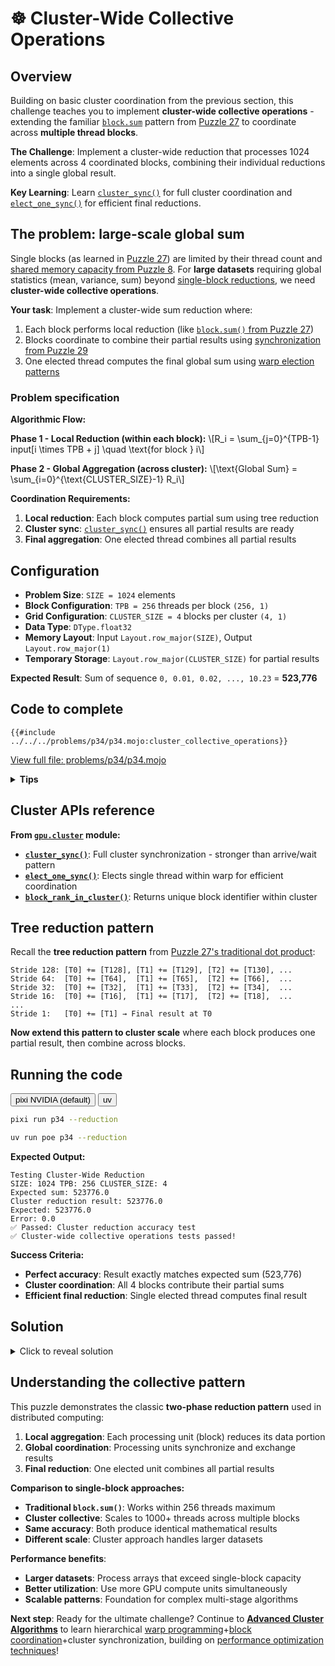 # ☸️ Cluster-Wide Collective Operations

## Overview

Building on basic cluster coordination from the previous section, this challenge teaches you to implement **cluster-wide collective operations** - extending the familiar [`block.sum`](https://docs.modular.com/mojo/stdlib/gpu/block/sum) pattern from [Puzzle 27](../puzzle_27/block_sum.md) to coordinate across **multiple thread blocks**.

**The Challenge**: Implement a cluster-wide reduction that processes 1024 elements across 4 coordinated blocks, combining their individual reductions into a single global result.

**Key Learning**: Learn [`cluster_sync()`](https://docs.modular.com/mojo/stdlib/gpu/cluster/cluster_sync) for full cluster coordination and [`elect_one_sync()`](https://docs.modular.com/mojo/stdlib/gpu/cluster/elect_one_sync) for efficient final reductions.

## The problem: large-scale global sum

Single blocks (as learned in [Puzzle 27](../puzzle_27/puzzle_27.md)) are limited by their thread count and [shared memory capacity from Puzzle 8](../puzzle_08/puzzle_08.md). For **large datasets** requiring global statistics (mean, variance, sum) beyond [single-block reductions](../puzzle_27/block_sum.md), we need **cluster-wide collective operations**.

**Your task**: Implement a cluster-wide sum reduction where:

1. Each block performs local reduction (like [`block.sum()` from Puzzle 27](../puzzle_27/block_sum.md))
2. Blocks coordinate to combine their partial results using [synchronization from Puzzle 29](../puzzle_29/barrier.md)
3. One elected thread computes the final global sum using [warp election patterns](../puzzle_24/warp_sum.md)

### Problem specification

**Algorithmic Flow:**

**Phase 1 - Local Reduction (within each block):**
\\[R_i = \sum_{j=0}^{TPB-1} input[i \times TPB + j] \quad \text{for block } i\\]

**Phase 2 - Global Aggregation (across cluster):**
\\[\text{Global Sum} = \sum_{i=0}^{\text{CLUSTER_SIZE}-1} R_i\\]

**Coordination Requirements:**

1. **Local reduction**: Each block computes partial sum using tree reduction
2. **Cluster sync**: [`cluster_sync()`](https://docs.modular.com/mojo/stdlib/gpu/cluster/cluster_sync) ensures all partial results are ready
3. **Final aggregation**: One elected thread combines all partial results

## Configuration

- **Problem Size**: `SIZE = 1024` elements
- **Block Configuration**: `TPB = 256` threads per block `(256, 1)`
- **Grid Configuration**: `CLUSTER_SIZE = 4` blocks per cluster `(4, 1)`
- **Data Type**: `DType.float32`
- **Memory Layout**: Input `Layout.row_major(SIZE)`, Output `Layout.row_major(1)`
- **Temporary Storage**: `Layout.row_major(CLUSTER_SIZE)` for partial results

**Expected Result**: Sum of sequence `0, 0.01, 0.02, ..., 10.23` = **523,776**

## Code to complete

```mojo
{{#include ../../../problems/p34/p34.mojo:cluster_collective_operations}}
```

<a href="{{#include ../_includes/repo_url.md}}/blob/main/problems/p34/p34.mojo" class="filename">View full file: problems/p34/p34.mojo</a>

<details>
<summary><strong>Tips</strong></summary>

<div class="solution-tips">

### **Local reduction pattern**

- Use [tree reduction pattern from Puzzle 27's block sum](../puzzle_27/block_sum.md)
- Start with stride = `tpb // 2` and halve each iteration (classic [reduction from Puzzle 12](../puzzle_12/puzzle_12.md))
- Only threads with `local_i < stride` participate in each step
- Use `barrier()` between reduction steps (from [barrier concepts in Puzzle 29](../puzzle_29/barrier.md))

### **Cluster coordination strategy**

- Store partial results in `temp_storage[block_id]` for reliable indexing
- Use [`cluster_sync()`](https://docs.modular.com/mojo/stdlib/gpu/cluster/cluster_sync) for full cluster synchronization (stronger than arrive/wait)
- Only one thread should perform the final global aggregation

### **Election pattern for efficiency**

- Use [`elect_one_sync()`](https://docs.modular.com/mojo/stdlib/gpu/cluster/elect_one_sync) within the first block (`my_block_rank == 0`) (pattern from [warp programming](../puzzle_24/warp_sum.md))
- This ensures only one thread performs the final sum to avoid redundancy
- The elected thread reads all partial results from `temp_storage` (similar to [shared memory access from Puzzle 8](../puzzle_08/puzzle_08.md))

### **Memory access patterns**

- Each thread reads `input[global_i]` with bounds checking (from [guards in Puzzle 3](../puzzle_03/puzzle_03.md))
- Store intermediate results in [shared memory for intra-block reduction](../puzzle_08/puzzle_08.md)
- Store partial results in `temp_storage[block_id]` for inter-block communication
- Final result goes to `output[0]` (single-writer pattern from [block coordination](../puzzle_27/block_sum.md))

</div>
</details>

## Cluster APIs reference

**From [`gpu.cluster`](https://docs.modular.com/mojo/stdlib/gpu/cluster/) module:**

- **[`cluster_sync()`](https://docs.modular.com/mojo/stdlib/gpu/cluster/cluster_sync)**: Full cluster synchronization - stronger than arrive/wait pattern
- **[`elect_one_sync()`](https://docs.modular.com/mojo/stdlib/gpu/cluster/elect_one_sync)**: Elects single thread within warp for efficient coordination
- **[`block_rank_in_cluster()`](https://docs.modular.com/mojo/stdlib/gpu/cluster/block_rank_in_cluster)**: Returns unique block identifier within cluster

## Tree reduction pattern

Recall the **tree reduction pattern** from [Puzzle 27's traditional dot product](../puzzle_27/puzzle_27.md):

```
Stride 128: [T0] += [T128], [T1] += [T129], [T2] += [T130], ...
Stride 64:  [T0] += [T64],  [T1] += [T65],  [T2] += [T66],  ...
Stride 32:  [T0] += [T32],  [T1] += [T33],  [T2] += [T34],  ...
Stride 16:  [T0] += [T16],  [T1] += [T17],  [T2] += [T18],  ...
...
Stride 1:   [T0] += [T1] → Final result at T0
```

**Now extend this pattern to cluster scale** where each block produces one partial result, then combine across blocks.

## Running the code

<div class="code-tabs" data-tab-group="package-manager">
  <div class="tab-buttons">
    <button class="tab-button">pixi NVIDIA (default)</button>
    <button class="tab-button">uv</button>
  </div>
  <div class="tab-content">

```bash
pixi run p34 --reduction
```

  </div>
  <div class="tab-content">

```bash
uv run poe p34 --reduction
```

  </div>
</div>

**Expected Output:**

```
Testing Cluster-Wide Reduction
SIZE: 1024 TPB: 256 CLUSTER_SIZE: 4
Expected sum: 523776.0
Cluster reduction result: 523776.0
Expected: 523776.0
Error: 0.0
✅ Passed: Cluster reduction accuracy test
✅ Cluster-wide collective operations tests passed!
```

**Success Criteria:**

- **Perfect accuracy**: Result exactly matches expected sum (523,776)
- **Cluster coordination**: All 4 blocks contribute their partial sums
- **Efficient final reduction**: Single elected thread computes final result

## Solution

<details class="solution-details">
<summary>Click to reveal solution</summary>

```mojo
{{#include ../../../solutions/p34/p34.mojo:cluster_collective_operations_solution}}
```

<div class="solution-explanation">

**The cluster collective operations solution demonstrates the classic distributed computing pattern: local reduction → global coordination → final aggregation:**

## **Phase 1: Local block reduction (traditional tree reduction)**

**Data loading and initialization:**

```mojo
var my_value: Float32 = 0.0
if global_i < size:
    my_value = input[global_i][0]  # Load with bounds checking
shared_mem[local_i] = my_value     # Store in shared memory
barrier()                          # Ensure all threads complete loading
```

**Tree reduction algorithm:**

```mojo
var stride = tpb // 2  # Start with half the threads (128)
while stride > 0:
    if local_i < stride and local_i + stride < tpb:
        shared_mem[local_i] += shared_mem[local_i + stride]
    barrier()          # Synchronize after each reduction step
    stride = stride // 2
```

**Tree reduction visualization (TPB=256):**

```
Step 1: stride=128  [T0]+=T128, [T1]+=T129, ..., [T127]+=T255
Step 2: stride=64   [T0]+=T64,  [T1]+=T65,  ..., [T63]+=T127
Step 3: stride=32   [T0]+=T32,  [T1]+=T33,  ..., [T31]+=T63
Step 4: stride=16   [T0]+=T16,  [T1]+=T17,  ..., [T15]+=T31
Step 5: stride=8    [T0]+=T8,   [T1]+=T9,   ..., [T7]+=T15
Step 6: stride=4    [T0]+=T4,   [T1]+=T5,   [T2]+=T6,  [T3]+=T7
Step 7: stride=2    [T0]+=T2,   [T1]+=T3
Step 8: stride=1    [T0]+=T1    → Final result at shared_mem[0]
```

**Partial result storage:**

- Only thread 0 writes: `temp_storage[block_id] = shared_mem[0]`
- Each block stores its sum at `temp_storage[0]`, `temp_storage[1]`, `temp_storage[2]`, `temp_storage[3]`

## **Phase 2: Cluster synchronization**

**Full cluster barrier:**

- [`cluster_sync()`](https://docs.modular.com/mojo/stdlib/gpu/cluster/cluster_sync) provides **stronger guarantees** than [`cluster_arrive()`](https://docs.modular.com/mojo/stdlib/gpu/cluster/cluster_arrive)/[`cluster_wait()`](https://docs.modular.com/mojo/stdlib/gpu/cluster/cluster_wait)
- Ensures **all blocks complete their local reductions** before any block proceeds
- Hardware-accelerated synchronization across all blocks in the cluster

## **Phase 3: Final global aggregation**

**Thread election for efficiency:**

```mojo
if elect_one_sync() and my_block_rank == 0:
    var total: Float32 = 0.0
    for i in range(CLUSTER_SIZE):
        total += temp_storage[i][0]  # Sum: temp[0] + temp[1] + temp[2] + temp[3]
    output[0] = total
```

**Why this election strategy?**

- **[`elect_one_sync()`](https://docs.modular.com/mojo/stdlib/gpu/cluster/elect_one_sync)**: Hardware primitive that selects exactly one thread per warp
- **`my_block_rank == 0`**: Only elect from the first block to ensure single writer
- **Result**: Only ONE thread across the entire cluster performs the final summation
- **Efficiency**: Avoids redundant computation across all 1024 threads

## **Key technical insights**

**Three-level reduction hierarchy:**

1. **Thread → Warp**: Individual threads contribute to warp-level partial sums
2. **Warp → Block**: Tree reduction combines warps into single block result (256 → 1)
3. **Block → Cluster**: Simple loop combines block results into final sum (4 → 1)

**Memory access patterns:**

- **Input**: Each element read exactly once (`input[global_i]`)
- **Shared memory**: High-speed workspace for intra-block tree reduction
- **Temp storage**: Low-overhead inter-block communication (only 4 values)
- **Output**: Single global result written once

**Synchronization guarantees:**

- **`barrier()`**: Ensures all threads in block complete each tree reduction step
- **[`cluster_sync()`](https://docs.modular.com/mojo/stdlib/gpu/cluster/cluster_sync)**: **Global barrier** - all blocks reach same execution point
- **Single writer**: Election prevents race conditions on final output

**Algorithm complexity analysis:**

- **Tree reduction**: O(log₂ TPB) = O(log₂ 256) = 8 steps per block
- **Cluster coordination**: O(1) synchronization overhead
- **Final aggregation**: O(CLUSTER_SIZE) = O(4) simple additions
- **Total**: Logarithmic within blocks, linear across blocks

**Scalability characteristics:**

- **Block level**: Scales to thousands of threads with logarithmic complexity
- **Cluster level**: Scales to dozens of blocks with linear complexity
- **Memory**: Temp storage requirements scale linearly with cluster size
- **Communication**: Minimal inter-block data movement (one value per block)

</div>
</details>

## Understanding the collective pattern

This puzzle demonstrates the classic **two-phase reduction pattern** used in distributed computing:

1. **Local aggregation**: Each processing unit (block) reduces its data portion
2. **Global coordination**: Processing units synchronize and exchange results
3. **Final reduction**: One elected unit combines all partial results

**Comparison to single-block approaches:**

- **Traditional `block.sum()`**: Works within 256 threads maximum
- **Cluster collective**: Scales to 1000+ threads across multiple blocks
- **Same accuracy**: Both produce identical mathematical results
- **Different scale**: Cluster approach handles larger datasets

**Performance benefits**:

- **Larger datasets**: Process arrays that exceed single-block capacity
- **Better utilization**: Use more GPU compute units simultaneously
- **Scalable patterns**: Foundation for complex multi-stage algorithms

**Next step**: Ready for the ultimate challenge? Continue to **[Advanced Cluster Algorithms](./advanced_cluster_patterns.md)** to learn hierarchical [warp programming](../puzzle_24/warp_sum.md)+[block coordination](../puzzle_27/block_sum.md)+cluster synchronization, building on [performance optimization techniques](../puzzle_30/profile_kernels.md)!
